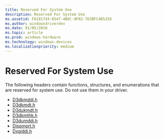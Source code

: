 ```yaml
---
title: Reserved For System Use
description: Reserved For System Use
ms.assetid: F8181743-8547-4B6C-9F02-7D3BFC4B5258
ms.author: windowsdriverdev
ms.date: 01/05/2018
ms.topic: article
ms.prod: windows-hardware
ms.technology: windows-devices
ms.localizationpriority: medium
---
```


# Reserved For System Use


The following headers contain functions, structures, and enumerations that are reserved for system use. Do not use them in your driver.

* [D3dkmddi.h](d3dkmddi-h---reserved.md)
* [D3dkmdt.h](d3dkmdt-h---reserved.md)
* [D3dukmdt.h](d3dukmdt-h---reserved.md)
* [D3dkmthk.h](d3dkmthk-h---reserved.md)
* [D3dumddi.h](d3dumddi-h---reserved.md)
* [Dispmprt.h](dispmprt-h---reserved.md)
* [Dxgiddi.h](dxgiddi-h---reserved.md)
 

 





